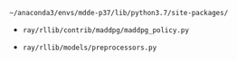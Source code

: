 ```~/anaconda3/envs/mdde-p37/lib/python3.7/site-packages/```

* ```ray/rllib/contrib/maddpg/maddpg_policy.py```

* ```ray/rllib/models/preprocessors.py```